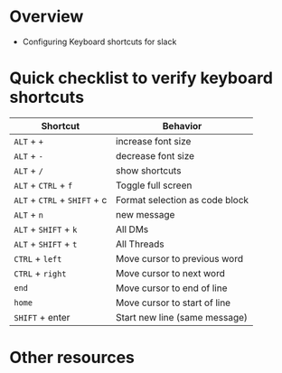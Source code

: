 # Overview
- Configuring Keyboard shortcuts for slack


# Quick checklist to verify keyboard shortcuts
|Shortcut|Behavior|
|---|---|
|`ALT` + `+`|increase font size|
|`ALT` + `-`|decrease font size|
|`ALT` + `/`|show shortcuts|
|`ALT` + `CTRL` + `f`|Toggle full screen|
|`ALT` + `CTRL` + `SHIFT` + c|Format selection as code block|
|`ALT` + `n`|new message|
|`ALT` + `SHIFT` + `k`|All DMs|
|`ALT` + `SHIFT` + `t`|All Threads|
|`CTRL` + `left`|Move cursor to previous word|
|`CTRL` + `right`|Move cursor to next word|
|`end`|Move cursor to end of line|
|`home`|Move cursor to start of line|
|`SHIFT` + enter|Start new line (same message)|


# Other resources
